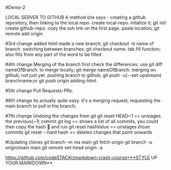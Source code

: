 #Demo-2

LOCAL SERVER TO GITHUB
A method she says - creating a github repository, then linking to the local repo.
create local-repo.
intialize it; git init
create github-repo.
copy the ssh link on the first page.
paste location; git remote add origin <paste>

#3rd change
added html
made a new branch; git checkout -b name of branch.
switching between branches; git checkout name.
tab fill function; also fills from any part of the word to be filled

#4th change
Merging of the branch
first check the differences; use git diff nameOfBranch.
to merge locally; git merge nameOfBranch.
merging on github; not just yet.
pushing branch to github; git push -u(--set-upstream) branchname;or git push origin adding-html.

#5th change
Pull Requests-PRs.

#6th change
its actually quite easy. 
it's a merging request; requesting the main branch to pull in the branch;

#7th change
Undoing the changes from git
git reset HEAD~1 == unstages the previous(~1) commit
git log == shows a list of all commits,
            you could then copy the hash 🤷 and run
            git reset hashValue == unstages those commits
git reset --hard hash == deletes changes that point onwards

#Updating clones
git branch -m ma main
git fetch origin
git branch -u origin/main main
git remote set-head origin -a

https://github.com/codeSTACKr/markdown-crash-course=**STYLE UP YOUR MARKDOWN**



